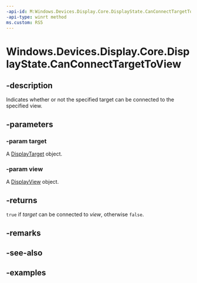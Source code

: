 ```yaml
---
-api-id: M:Windows.Devices.Display.Core.DisplayState.CanConnectTargetToView(Windows.Devices.Display.Core.DisplayTarget,Windows.Devices.Display.Core.DisplayView)
-api-type: winrt method
ms.custom: RS5
---
```


<!-- Method syntax.
public bool DisplayState.CanConnectTargetToView(DisplayTarget target, DisplayView view)
-->

# Windows.Devices.Display.Core.DisplayState.CanConnectTargetToView

## -description

Indicates whether or not the specified target can be connected to the specified view.

## -parameters

### -param target

A [DisplayTarget](displaytarget.md) object.

### -param view

A [DisplayView](displayview.md) object.

## -returns

`true` if *target* can be connected to *view*, otherwise `false`.

## -remarks

## -see-also

## -examples

